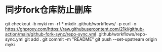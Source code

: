 # 同步fork仓库防止删库
git checkout -b myki
rm -rf *
mkdir .github/workflows/ -p
curl -o https://ghproxy.com/https://raw.githubusercontent.com/21ki/github-action/main/github-fork-sync/repo-sync.yml .github/workflows/repo-sync.yml
git add .
git commit -m "README"
git push --set-upstream origin myki
